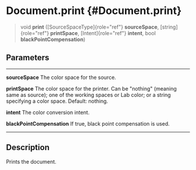 Document.print {#Document.print}
==============

> void **print** ([SourceSpaceType]{role="ref"} **sourceSpace**,
> [string]{role="ref"} **printSpace**, [Intent]{role="ref"} **intent**,
> bool **blackPointCompensation**)

Parameters
----------

  ---------------------------- ------------------------------------------------------------
  **sourceSpace**              The color space for the source.

  **printSpace**               The color space for the printer. Can be \"nothing\" (meaning
                               same as source); one of the working spaces or Lab color; or
                               a string specifying a color space. Default: nothing.

  **intent**                   The color conversion intent.

  **blackPointCompensation**   If true, black point compensation is used.
  ---------------------------- ------------------------------------------------------------

Description
-----------

Prints the document.
